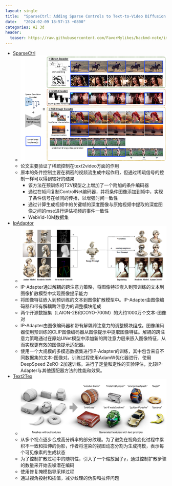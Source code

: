 ```yaml
---
layout: single
title:  "SparseCtrl: Adding Sparse Controls to Text-to-Video Diffusion Models"
date:   "2024-02-09 18:57:13 +0800"
categories: AI 3d
header:
  teaser: https://raw.githubusercontent.com/FavorMylikes/hackmd-note/img/img20240209185739.png
---
```






- [SparseCtrl](https://arxiv.org/abs/2311.16933)
  - <img src="https://raw.githubusercontent.com/FavorMylikes/hackmd-note/img/img20240209185739.png" alt="20240209185739"/>
  - 论文主要验证了稀疏控制在text2video方面的作用
  - 原本的条件控制主要在稠密的视频流生成中起作用，但通过稀疏信号的控制一样可以得到较好的结果
    - 该方法在预训练的T2V模型之上增加了一个附加的条件编码器
    - 通过在帧间复制ControlNet编码器，并将条件图像添加到帧中，实现了条件信号在帧间的传播，以增强时间一致性
    - 通过计算生成视频中的关键帧的深度图像与原始视频中提取的深度图像之间的mse进行评估视频的事件一致性
    - WebVid-10M数据集
- [IpAdaptor](https://arxiv.org/abs/2308.06721)
  - <img src="https://raw.githubusercontent.com/FavorMylikes/hackmd-note/img/img20240209194938.png" alt="20240209194938"/>
  - IP-Adapter通过解耦的跨注意力策略，将图像特征嵌入到预训练的文本到图像扩散模型中实现图像提示能力
  - 将图像特征嵌入到预训练的文本到图像扩散模型中。IP-Adapter由图像编码器和带有解耦跨注意力的调整模块组成
  - 两个开源数据集（LAION-2B和COYO-700M）的大约1000万个文本-图像对
  - IP-Adapter由图像编码器和带有解耦跨注意力的调整模块组成。图像编码器使用预训练的CLIP图像编码器从图像提示中提取图像特征。解耦的跨注意力策略通过在原始UNet模型中添加新的跨注意力层来嵌入图像特征，从而实现更有效的图像提示适配器。
  - 使用一个大规模的多模态数据集进行IP-Adapter的训练，其中包含来自不同数据集的文本-图像对。训练过程使用AdamW优化器进行，使用DeepSpeed ZeRO-2加速训练。进行了定量和定性的实验评估，比较IP-Adapter与其他适配器方法的性能和效果。
- [Text2Tex](https://daveredrum.github.io/Text2Tex/)
  - <img src="https://raw.githubusercontent.com/FavorMylikes/hackmd-note/img/img20240209203142.png" alt="20240209203142"/>
  - 从多个视点逐步合成高分辨率的部分纹理。为了避免在视角变化过程中累积不一致和拉伸的伪影，作者将渲染的视图动态分割为生成掩模，表示每个可见像素的生成状态
  - 为了控制扩散过程中的随机性，引入了一个缩放因子γ，通过控制扩散步骤的数量来开始去噪潜在编码
  - 使用修复掩模指导采样过程
  - 通过视角投射和插值，减少纹理的伪影和拉伸问题
